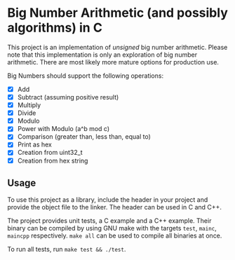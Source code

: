 # Big Number Arithmetic (and possibly algorithms) in C

This project is an implementation of *unsigned* big number arithmetic. Please
note that this implementation is only an exploration of big number arithmetic.
There are most likely more mature options for production use.

Big Numbers should support the following operations:

- [x] Add
- [x] Subtract (assuming positive result)
- [x] Multiply
- [x] Divide
- [x] Modulo
- [x] Power with Modulo (a^b mod c)
- [x] Comparison (greater than, less than, equal to)
- [x] Print as hex
- [x] Creation from uint32_t
- [x] Creation from hex string

## Usage

To use this project as a library, include the header in your project and
provide the object file to the linker. The header can be used in C and C++.

The project provides unit tests, a C example and a C++ example. Their binary
can be compiled by using GNU make with the targets `test`, `mainc`, `maincpp`
respectively. `make all` can be used to compile all binaries at once.

To run all tests, run `make test && ./test`.
